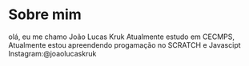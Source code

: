 # Sobre mim
olá, eu me chamo João Lucas Kruk
Atualmente estudo em CECMPS,
Atualmente estou apreendendo progamação no SCRATCH e Javascipt
Instagram:@joaolucaskruk


<!--
**blueheadset/blueheadset** is a ✨ _special_ ✨ repository because its `README.md` (this file) appears on your GitHub profile.

Here are some ideas to get you started:

- 🔭 I’m currently working on ...
- 🌱 I’m currently learning ...
- 👯 I’m looking to collaborate on ...
- 🤔 I’m looking for help with ...
- 💬 Ask me about ...
- 📫 How to reach me: ...
- 😄 Pronouns: ...
- ⚡ Fun fact: ...
-->
